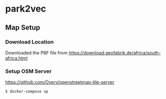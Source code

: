 # park2vec

## Map Setup

### Download Location

Downloaded the PBF file from https://download.geofabrik.de/africa/south-africa.html

### Setup OSM Server

https://github.com/Overv/openstreetmap-tile-server

```shell
$ docker-compose up
```